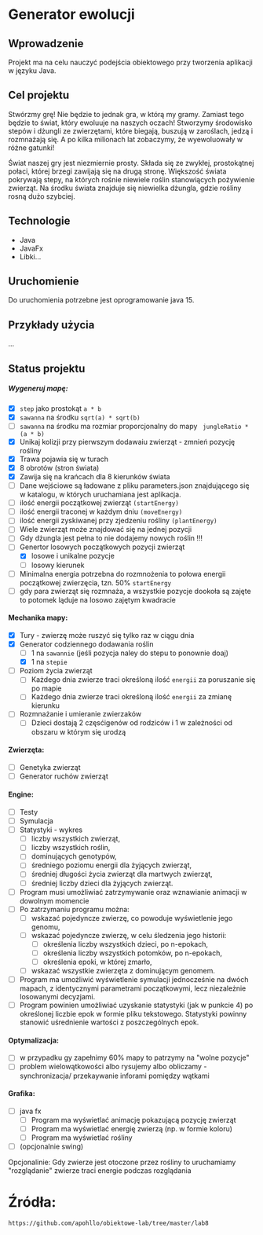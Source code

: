 # Generator ewolucji

## Wprowadzenie

Projekt ma na celu nauczyć podejścia obiektowego przy tworzenia aplikacji w języku Java.

## Cel projektu
Stwórzmy grę! Nie będzie to jednak gra, w którą my gramy. Zamiast tego będzie to świat, który ewoluuje na naszych oczach! Stworzymy środowisko stepów i dżungli ze zwierzętami, które biegają, buszują w zaroślach, jedzą i rozmnażają się. A po kilka milionach lat zobaczymy, że wyewoluowały w różne gatunki!

Świat naszej gry jest niezmiernie prosty. Składa się ze zwykłej, prostokątnej połaci, której brzegi zawijają się na drugą stronę. Większość świata pokrywają stepy, na których rośnie niewiele roślin stanowiących pożywienie zwierząt. Na środku świata znajduje się niewielka dżungla, gdzie rośliny rosną dużo szybciej.


## Technologie
* Java
* JavaFx
* Libki...

## Uruchomienie
Do uruchomienia potrzebne jest oprogramowanie java 15.

## Przykłady użycia
...

## Status projektu

##### Wygeneruj mapę:
- [x] ```step``` jako prostokąt ```a * b```
- [x] ```sawanna``` na środku ```sqrt(a) * sqrt(b)```
- [ ] ```sawanna``` na środku ma rozmiar proporcjonalny do mapy ``` jungleRatio * (a * b)```
- [x] Unikaj kolizji przy pierwszym dodawaiu zwierząt - zmnień pozycję rośliny
- [x] Trawa pojawia się w turach
- [x] 8 obrotów (stron świata)
- [x] Zawija się na krańcach dla 8 kierunków świata
- [ ] Dane wejściowe są ładowane z pliku parameters.json znajdującego się w katalogu, w których uruchamiana jest aplikacja.
- [ ] ilość energii początkowej zwierząt ```(startEnergy)```
- [ ] ilość energii traconej w każdym dniu ```(moveEnergy)```
- [ ] ilość energii zyskiwanej przy zjedzeniu rośliny ```(plantEnergy)```
- [ ] Wiele zwierząt może znajdować się na jednej pozycji
- [ ] Gdy dżungla jest pełna to nie dodajemy nowych roślin !!!
- [ ] Genertor losowych początkowych pozycji zwierząt
    - [x] losowe i unikalne pozycje
    - [ ] losowy kierunek
    
- [ ] Minimalna energia potrzebna do rozmnożenia to połowa energii początkowej zwierzęcia, tzn. 50% ```startEnergy```
- [ ] gdy para zwierząt się rozmnaża, a wszystkie pozycje dookoła są zajęte to potomek ląduje na losowo zajętym kwadracie

#### Mechanika mapy:
- [x] Tury - zwierzę może ruszyć się tylko raz w ciągu dnia
- [x] Generator codziennego dodawania roślin
  - [ ] 1 na ```sawannie``` (jeśli pozycja naley do stepu to ponownie doaj)
  - [x] 1 na ```stepie```
- [ ] Poziom życia zwierząt
  - [ ] Każdego dnia zwierze traci określoną ilość ```energii``` za poruszanie się po mapie
  - [ ] Każdego dnia zwierze traci określoną ilość ```energii``` za zmianę kierunku
- [ ] Rozmnażanie i umieranie zwierzaków
    - [ ] Dzieci dostają 2 częsćigenów od rodziców i 1 w zależności od obszaru w którym się urodzą

#### Zwierzęta:
- [ ] Genetyka zwierząt
- [ ] Generator ruchów zwierząt 

#### Engine:
- [ ] Testy
- [ ] Symulacja
- [ ] Statystyki - wykres
  - [ ] liczby wszystkich zwierząt,
  - [ ]  liczby wszystkich roślin,
  - [ ]  dominujących genotypów,
  - [ ]  średniego poziomu energii dla żyjących zwierząt,
  - [ ]  średniej długości życia zwierząt dla martwych zwierząt,
  - [ ]  średniej liczby dzieci dla żyjących zwierząt.
- [ ] Program musi umożliwiać zatrzymywanie oraz wznawianie animacji w dowolnym momencie
- [ ] Po zatrzymaniu programu można:
  - [ ] wskazać pojedyncze zwierzę, co powoduje wyświetlenie jego genomu,
  - [ ] wskazać pojedyncze zwierzę, w celu śledzenia jego historii:
    - [ ] określenia liczby wszystkich dzieci, po n-epokach,
    - [ ] określenia liczby wszystkich potomków, po n-epokach,
    - [ ] określenia epoki, w której zmarło,
  - [ ] wskazać wszystkie zwierzęta z dominującym genomem.
- [ ] Program ma umożliwić wyświetlenie symulacji jednocześnie na dwóch mapach, z identycznymi parametrami początkowymi, lecz niezależnie losowanymi decyzjami.    
- [ ] Program powinien umożliwiać uzyskanie statystyki (jak w punkcie 4) po określonej liczbie epok w formie pliku tekstowego. Statystyki powinny stanowić uśrednienie wartości z poszczególnych epok.

#### Optymalizacja:
- [ ] w przypadku gy zapełnimy 60% mapy to patrzymy na "wolne pozycje"
- [ ] problem wielowątkowości albo rysujemy albo obliczamy - synchronizacja/ przekaywanie inforami pomiędzy wątkami
   
#### Grafika:
- [ ] java fx
   - [ ] Program ma wyświetlać animację pokazującą pozycję zwierząt
   - [ ] Program ma wyświetlać energię zwierzą (np. w formie koloru)
   - [ ] Program ma wyświetlać rośliny
- [ ] (opcjonalnie swing)

Opcjonalinie: Gdy zwierze jest otoczone przez rośliny to uruchamiamy "rozglądanie"
 zwierze traci energie podczas rozglądania


# Źródła:
```https://github.com/apohllo/obiektowe-lab/tree/master/lab8```